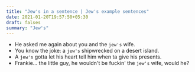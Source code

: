 ```yaml
---
title: "Jew's in a sentence | Jew's example sentences"
date: 2021-01-20T19:57:50+05:30
draft: falses
summary: "Jew's"
---
```

- He asked me again about you and the `jew's` wife.
- You know the joke: a `jew's` shipwrecked on a desert island.
- A `jew's` gotta let his heart tell him when ta give his presents.
- Frankie... the little guy, he wouldn't be fuckin' the `jew's` wife, would he?
                 
